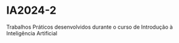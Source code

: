 # IA2024-2
Trabalhos Práticos desenvolvidos durante o curso de Introdução à Inteligência Artificial
